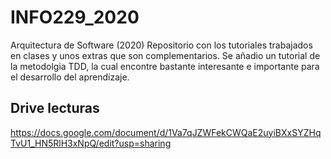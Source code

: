 # INFO229_2020
Arquitectura de Software (2020)
Repositorio con los tutoriales trabajados en clases y unos extras que son complementarios.
Se añadio un tutorial de la metodolgia TDD, la cual encontre bastante interesante e importante para el desarrollo del aprendizaje.

## Drive lecturas
https://docs.google.com/document/d/1Va7qJZWFekCWQaE2uyiBXxSYZHqTvU1_HN5RlH3xNpQ/edit?usp=sharing
